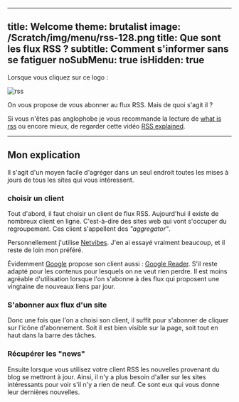 -----
title: Welcome
theme: brutalist
image: /Scratch/img/menu/rss-128.png
title: Que sont les flux RSS ?
subtitle: Comment s'informer sans se fatiguer
noSubMenu: true
isHidden: true
-----

Lorsque vous cliquez sur ce logo : 

<img src="/Scratch/img/menu/rss-128.png" alt="rss"/>

On vous propose de vous abonner au flux RSS. Mais de quoi s'agit il ?

Si vous n'êtes pas anglophobe je vous recommande la lecture de [what is rss](http://www.whatisrss.com) ou encore mieux, de regarder cette vidéo [RSS explained](http://www.youtube.com/watch?v=0klgLsSxGsU). 

---

## Mon explication

Il s'agit d'un moyen facile d'agréger dans un seul endroit toutes les mises à jours de tous les sites qui vous intéressent. 

### choisir un client

Tout d'abord, il faut choisir un client de flux RSS. Aujourd'hui il existe de nombreux client en ligne. C'est-à-dire des sites web qui vont s'occuper du regroupement. Ces client s'appellent des *"aggregator"*.

Personnellement j'utilise [Netvibes](http://netvibes.com). J'en ai essayé vraiment beaucoup, et il reste de loin mon préféré.

Évidemment [Google](http://google.com) propose son client aussi : [Google Reader](http://google.com/reader). S'il reste adapté pour les contenus pour lesquels on ne veut rien perdre. Il est moins agréable d'utilisation lorsque l'on s'abonne à des flux qui proposent une vingtaine de nouveaux liens par jour. 

### S'abonner aux flux d'un site

Donc une fois que l'on a choisi son client, il suffit pour s'abonner de cliquer sur l'icône d'abonnement. Soit il est bien visible sur la page, soit tout en haut dans la barre des tâches.

### Récupérer les "news"

Ensuite lorsque vous utilisez votre client RSS les nouvelles provenant du blog se mettront à jour. Ainsi, il n'y a plus besoin d'aller sur les sites intéressants pour voir s'il n'y a rien de neuf. Ce sont eux qui vous donne leur dernières nouvelles.

